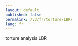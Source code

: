 ```yaml
---
layout: default
published: false
permalink: /v3/fr/torture/LBR/
lang: fr
---
```


torture analysis LBR
